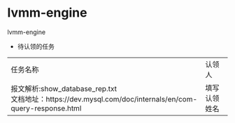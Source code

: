 # lvmm-engine
lvmm-engine
* 待认领的任务
 <table>
 <tr>
 <td>任务名称</td>
 <td>认领人</td>
 </tr>
  <tr>
  <td>报文解析:show_database_rep.txt <br/>
  文档地址：https://dev.mysql.com/doc/internals/en/com-query-response.html</td>
  <td>填写认领姓名</td>
  </tr>
 </table>